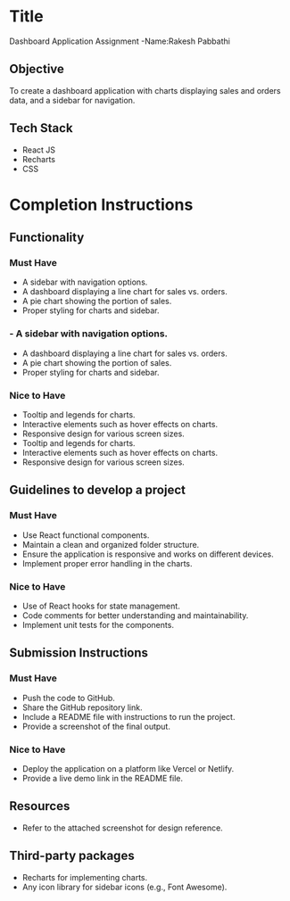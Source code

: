# Title

Dashboard Application Assignment
 -Name:Rakesh Pabbathi
## Objective

To create a dashboard application with charts displaying sales and orders data, and a sidebar for navigation.

## Tech Stack

- React JS
- Recharts
- CSS

# Completion Instructions

## Functionality

###  Must Have

- A sidebar with navigation options.
- A dashboard displaying a line chart for sales vs. orders.
- A pie chart showing the portion of sales.
- Proper styling for charts and sidebar.

### - A sidebar with navigation options.

- A dashboard displaying a line chart for sales vs. orders.
- A pie chart showing the portion of sales.
- Proper styling for charts and sidebar.

### Nice to Have

- Tooltip and legends for charts.
- Interactive elements such as hover effects on charts.
- Responsive design for various screen sizes.
- Tooltip and legends for charts.
- Interactive elements such as hover effects on charts.
- Responsive design for various screen sizes.

## Guidelines to develop a project

### Must Have

- Use React functional components.
- Maintain a clean and organized folder structure.
- Ensure the application is responsive and works on different devices.
- Implement proper error handling in the charts.

### Nice to Have

- Use of React hooks for state management.
- Code comments for better understanding and maintainability.
- Implement unit tests for the components.

## Submission Instructions

### Must Have

- Push the code to GitHub.
- Share the GitHub repository link.
- Include a README file with instructions to run the project.
- Provide a screenshot of the final output.


### Nice to Have

- Deploy the application on a platform like Vercel or Netlify.
- Provide a live demo link in the README file.

## Resources
-  Refer to the attached screenshot for design reference.

## Third-party packages

- Recharts for implementing charts.
- Any icon library for sidebar icons (e.g., Font Awesome).






